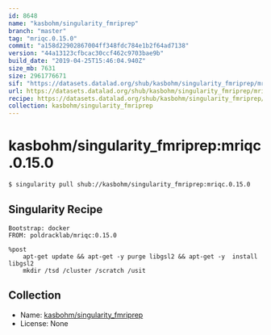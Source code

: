 ```yaml
---
id: 8648
name: "kasbohm/singularity_fmriprep"
branch: "master"
tag: "mriqc.0.15.0"
commit: "a158d22902867004ff348fdc784e1b2f64ad7138"
version: "44a13123cfbcac30ccf462c9703bae9b"
build_date: "2019-04-25T15:46:04.940Z"
size_mb: 7631
size: 2961776671
sif: "https://datasets.datalad.org/shub/kasbohm/singularity_fmriprep/mriqc.0.15.0/2019-04-25-a158d229-44a13123/44a13123cfbcac30ccf462c9703bae9b.simg"
url: https://datasets.datalad.org/shub/kasbohm/singularity_fmriprep/mriqc.0.15.0/2019-04-25-a158d229-44a13123/
recipe: https://datasets.datalad.org/shub/kasbohm/singularity_fmriprep/mriqc.0.15.0/2019-04-25-a158d229-44a13123/Singularity
collection: kasbohm/singularity_fmriprep
---
```


# kasbohm/singularity_fmriprep:mriqc.0.15.0

```bash
$ singularity pull shub://kasbohm/singularity_fmriprep:mriqc.0.15.0
```

## Singularity Recipe

```singularity
Bootstrap: docker
FROM: poldracklab/mriqc:0.15.0

%post
    apt-get update && apt-get -y purge libgsl2 && apt-get -y  install libgsl2
    mkdir /tsd /cluster /scratch /usit
```

## Collection

 - Name: [kasbohm/singularity_fmriprep](https://github.com/kasbohm/singularity_fmriprep)
 - License: None

